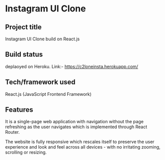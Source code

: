 # Instagram UI Clone

## Project title
Instagram UI Clone build on React.js

## Build status
deplaoyed on Heroku. Link:- https://c2loneinsta.herokuapp.com/
 
## Tech/framework used
React.js (JavaScript Frontend Framework)

## Features
It is a single-page web application with navigation without the page refreshing as the user navigates which is implemented through React Router.

The website is fully responsive which rescales itself to preserve the user experience and look and feel across all devices - with no irritating zooming, scrolling or resizing.
